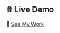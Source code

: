 ## 🌐 Live Demo

🔗 [See My Work](https://tejaschorge.github.io/StyleLogic-Snips/Liquid-Fill-Button)


